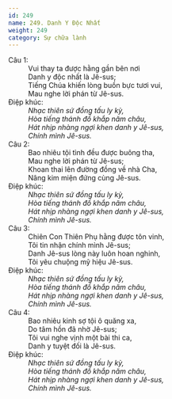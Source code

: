 ```yaml
---
id: 249
name: 249. Danh Y Độc Nhất
weight: 249
category: Sự chữa lành
---
```

<dl><dt>Câu 1:</dt><dd data-verse="1">Vui thay ta được hằng gần bên nơi <br/>Danh y độc nhất là Jê-sus; <br/>Tiếng Chúa khiến lòng buồn bực tươi vui, <br/>Mau nghe lời phán từ Jê-sus. </dd><dt>Điệp khúc:</dt><dd data-chorus="1"><em>Nhạc thiên sứ đồng tấu ly kỳ, <br/>Hòa tiếng thánh đồ khắp năm châu, <br/>Hát nhịp nhàng ngợi khen danh y Jê-sus, <br/>Chính mình Jê-sus. </em></dd><dt>Câu 2:</dt><dd data-verse="2">Bao nhiêu tội tình đều được buông tha, <br/>Mau nghe lời phán từ Jê-sus; <br/>Khoan thai lên đường đồng về nhà Cha, <br/>Nâng kim miện đứng cùng Jê-sus. </dd><dt>Điệp khúc:</dt><dd data-chorus="1"><em>Nhạc thiên sứ đồng tấu ly kỳ, <br/>Hòa tiếng thánh đồ khắp năm châu, <br/>Hát nhịp nhàng ngợi khen danh y Jê-sus, <br/>Chính mình Jê-sus. </em></dd><dt>Câu 3:</dt><dd data-verse="3">Chiên Con Thiên Phụ hằng được tôn vinh, <br/>Tôi tin nhận chính mình Jê-sus; <br/>Danh Jê-sus lòng này luôn hoan nghinh, <br/>Tôi yêu chuộng mỹ hiệu Jê-sus. </dd><dt>Điệp khúc:</dt><dd data-chorus="1"><em>Nhạc thiên sứ đồng tấu ly kỳ, <br/>Hòa tiếng thánh đồ khắp năm châu, <br/>Hát nhịp nhàng ngợi khen danh y Jê-sus, <br/>Chính mình Jê-sus. </em></dd><dt>Câu 4:</dt><dd data-verse="3">Bao nhiêu kinh sợ tội ô quăng xa, <br/>Do tâm hồn đã nhờ Jê-sus; <br/>Tôi vui nghe vịnh một bài thi ca, <br/>Danh y tuyệt đối là Jê-sus. </dd><dt>Điệp khúc:</dt><dd data-chorus="1"><em>Nhạc thiên sứ đồng tấu ly kỳ, <br/>Hòa tiếng thánh đồ khắp năm châu, <br/>Hát nhịp nhàng ngợi khen danh y Jê-sus, <br/>Chính mình Jê-sus. </em></dd></dl>
